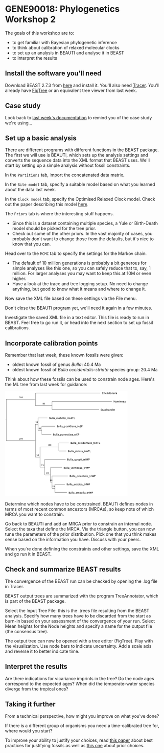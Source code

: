# GENE90018: Phylogenetics Workshop 2

The goals of this workshop are to:
- to get familiar with Bayesian phylogenetic inference
- to think about calibration of relaxed molecular clocks
- to set up an analysis in BEAUTI and analyse it in BEAST
- to interpret the results

## Install the software you'll need

Download BEAST 2.7.3 from [here](https://www.beast2.org/) and install it. You'll also need [Tracer](https://github.com/beast-dev/tracer/releases/latest). You'll already have [FigTree](https://github.com/rambaut/figtree/releases) or an equivalent tree viewer from last week.

## Case study

Look back to [last week's documentation](../workshop1/) to remind you of the case study we're using...

## Set up a basic analysis

There are different programs with different functions in the BEAST package.
The first we will use is BEAUTi, which sets up the analysis settings and converts the sequence data into the XML format that BEAST uses. We'll start by setting up a simple analysis without fossil constraints.

In the `Partitions` tab, import the concatenated data matrix.

In the `Site model` tab, specify a suitable model based on what you learned about the data last week.

In the `Clock model` tab, specify the Optimised Relaxed Clock model. Check out the paper describing this model [here](https://doi.org/10.1371/journal.pcbi.1008322).

The `Priors` tab is where the interesting stuff happens.
- Since this is a dataset containing multiple species, a Yule or Birth-Death model should be picked for the tree prior.
- Check out some of the other priors. In the vast majority of cases, you probably don't want to change those from the defaults, but it's nice to know that you can.

Head over to the `MCMC` tab to specify the settings for the Markov chain.
- The default of 10 million generations is probably a bit generous for simple analyses like this one, so you can safely reduce that to, say, 1 million. For larger analyses you may want to keep this at 10M or even higher.
- Have a look at the trace and tree logging setup. No need to change anything, but good to know what it means and where to change it.

Now save the XML file based on these settings via the File menu.

Don't close the BEAUTi program yet, we'll need it again in a few minutes. 

Investigate the saved XML file in a text editor. This file is ready to run in BEAST. Feel free to go run it, or head into the next section to set up fossil calibrations.

## Incorporate calibration points

Remember that last week, these known fossils were given:
- oldest known fossil of genus *Bulla*: 40.4 Ma
- oldest known fossil of *Bulla occidentalis-striata* species group: 20.4 Ma

Think about how these fossils can be used to constrain node ages. Here's the ML tree from last week for guidance:

<img src="tree.png" width="400" alt="Image of Bulla species">


Determine which nodes have to be constrained. BEAUTi defines nodes in terms of most recent common ancestors (MRCAs), so keep note of which MRCA you want to constrain.

Go back to BEAUTi and add an MRCA prior to constrain an internal node. Select the taxa that define the MRCA. Via the triangle button, you can now tune the parameters of the prior distribution. Pick one that you think makes sense based on the information you have. Discuss with your peers. 

When you're done defining the constraints and other settings, save the XML and go run it in BEAST.

## Check and summarize BEAST results

The convergence of the BEAST run can be checked by opening the .log file in Tracer.

BEAST output trees are summarized with the program TreeAnnotator, which is part of the BEAST package.

Select the Input Tree File: this is the .trees file resulting from the BEAST analysis. Specify how many trees have to be discarded from the start as burn-in based on your assessment of the convergence of your run. Select Mean heights for the Node heights and specify a name for the output file (the consensus tree).

The output tree can now be opened with a tree editor (FigTree). Play with the visualization. Use node bars to indicate uncertainty. Add a scale axis and reverse it to better indicate time.

## Interpret the results

Are there indications for vicariance imprints in the tree? Do the node ages correspond to the expected ages? When did the temperate-water species diverge from the tropical ones?

## Taking it further

From a technical perspective, how might you improve on what you've done?

If there is a different group of organisms you need a time-calibrated tree for, where would you start?

To improve your ability to justify your choices, read [this paper](https://doi.org/10.1093/sysbio/syr107) about best practices for justifying fossils as well as [this one](https://doi.org/10.1093/sysbio/syp035) about prior choices.
